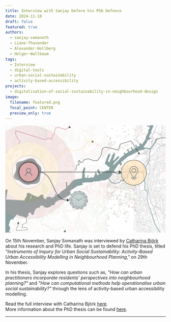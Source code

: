 ```yaml
---
title: Interview with Sanjay before his PhD Defence
date: 2024-11-18
draft: false
featured: true
authors:
  - sanjay-somanath
  - Liane-Thuvander
  - Alexander-Hollberg
  - Holger-Wallbaum
tags:
  - Interview
  - digital-tools
  - urban-social-sustainability
  - activity-based-accessibility
projects:
  - digitalisation-of-social-sustainability-in-neighbourhood-design
image:
  filename: featured.png
  focal_point: CENTER
  preview_only: true
---
```

![thesis-cover](featured.png)

On 15th November, Sanjay Somanath was interviewed by [Catharina Björk](https://intranet.chalmers.se/en/find-colleague/my-profile/?cid=cbjork) about his research and PhD life. Sanjay is set to defend his PhD thesis, titled *"Instruments of Inquiry for Urban Social Sustainability: Activity-Based Urban Accessibility Modelling in Neighbourhood Planning,"* on 29th November. 

In his thesis, Sanjay explores questions such as, *"How can urban practitioners incorporate residents' perspectives into neighbourhood planning?"* and *"How can computational methods help operationalise urban social sustainability?"* through the lens of activity-based urban accessibility modelling.

Read the full interview with Catharina Björk [here](https://intranet.chalmers.se/en/current/news/ace-phd-interview-sanjay-somanath/).  
More information about the PhD thesis can be found [here](https://research.chalmers.se/en/publication/543425).  

---